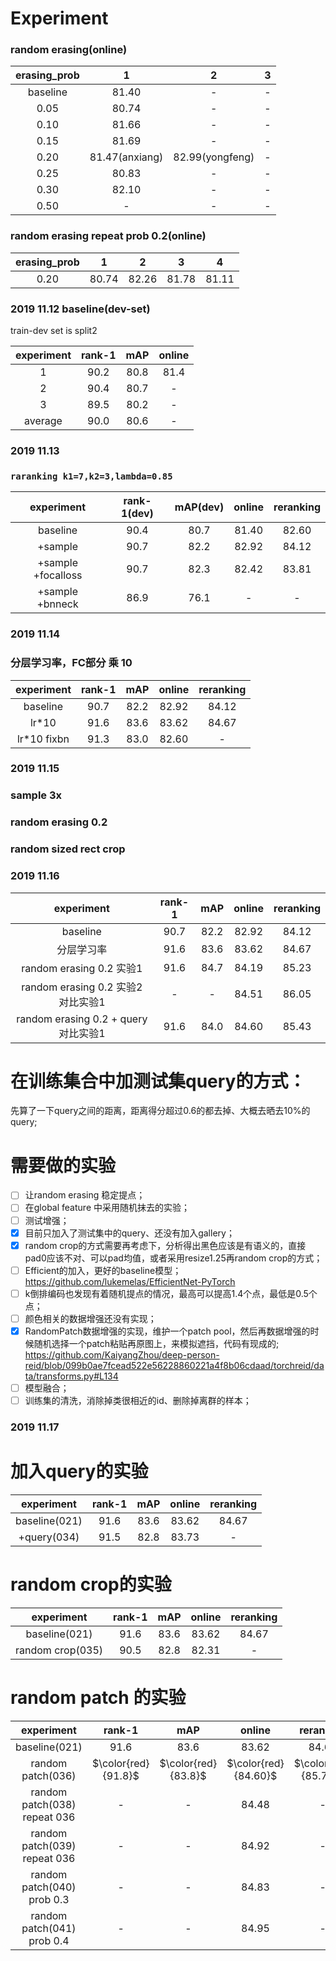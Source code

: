 # Experiment
### random erasing(online)  

| erasing_prob |       1        |        2        | 3 |
|:------------:|:--------------:|:---------------:|:-:|
|   baseline   |     81.40      |        -        | - |
|     0.05     |     80.74      |        -        | - |
|     0.10     |     81.66      |        -        | - |
|     0.15     |     81.69      |        -        | - |
|     0.20     | 81.47(anxiang) | 82.99(yongfeng) | - |
|     0.25     |     80.83      |        -        | - |
|     0.30     |     82.10      |        -        | - |
|     0.50     |       -        |        -        | - |


### random erasing repeat prob 0.2(online)

| erasing_prob |   1   |   2   |   3   |   4   |
|:------------:|:-----:|:-----:|:-----:|:-----:|
|     0.20     | 80.74 | 82.26 | 81.78 | 81.11 |


### 2019 11.12 baseline(dev-set)
train-dev set is split2

| experiment | rank-1 | mAP  | online |
|:----------:|:------:|:----:|:------:|
|     1      |  90.2  | 80.8 |  81.4  |
|     2      |  90.4  | 80.7 |   -    |
|     3      |  89.5  | 80.2 |   -    |
|  average   |  90.0  | 80.6 |   -    |

### 2019 11.13 
### `raranking k1=7,k2=3,lambda=0.85`
|     experiment      | rank-1(dev) | mAP(dev) | online | reranking |
|:-------------------:|:-----------:|:--------:|:------:|:---------:|
|      baseline       |    90.4     |   80.7   | 81.40  |   82.60   |
|       +sample       |    90.7     |   82.2   | 82.92  |   84.12   |
| +sample  +focalloss |    90.7     |   82.3   | 82.42  |   83.81   |
|  +sample  +bnneck   |    86.9     |   76.1   |   -    |     -     |

### 2019 11.14
### 分层学习率，FC部分 乘 10
| experiment  | rank-1 | mAP  | online | reranking |
|:-----------:|:------:|:----:|:------:|:---------:|
|  baseline   |  90.7  | 82.2 | 82.92  |   84.12   |
|    lr*10    |  91.6  | 83.6 | 83.62  |   84.67   |
| lr*10 fixbn |  91.3  | 83.0 | 82.60  |     -     |

### 2019 11.15
### sample 3x 
### random erasing 0.2
### random sized rect crop

### 2019 11.16
|              experiment              | rank-1 | mAP  | online | reranking |
|:------------------------------------:|:------:|:----:|:------:|:---------:|
|               baseline               |  90.7  | 82.2 | 82.92  |   84.12   |
|              分层学习率              |  91.6  | 83.6 | 83.62  |   84.67   |
|       random erasing 0.2 实验1       |  91.6  | 84.7 | 84.19  |   85.23   |
|  random erasing 0.2 实验2 对比实验1  |   -    |  -   | 84.51  |   86.05   |
| random erasing 0.2 + query 对比实验1 |  91.6  | 84.0 | 84.60  |   85.43   |

# 在训练集合中加测试集query的方式：
先算了一下query之间的距离，距离得分超过0.6的都去掉、大概去晒去10%的query;

# 需要做的实验
- [ ] 让random erasing 稳定提点；
- [ ] 在global feature 中采用随机抹去的实验；
- [ ] 测试增强；
- [x] 目前只加入了测试集中的query、还没有加入gallery；
- [x] random crop的方式需要再考虑下，分析得出黑色应该是有语义的，直接pad0应该不对、可以pad均值，或者采用resize1.25再random crop的方式；
- [ ] Efficient的加入，更好的baseline模型；   
https://github.com/lukemelas/EfficientNet-PyTorch
- [ ] k倒排编码也发现有着随机提点的情况，最高可以提高1.4个点，最低是0.5个点；
- [ ] 颜色相关的数据增强还没有实现；
- [x] RandomPatch数据增强的实现，维护一个patch pool，然后再数据增强的时候随机选择一个patch粘贴再原图上，来模拟遮挡，代码有现成的;  
https://github.com/KaiyangZhou/deep-person-reid/blob/099b0ae7fcead522e56228860221a4f8b06cdaad/torchreid/data/transforms.py#L134
- [ ] 模型融合；
- [ ] 训练集的清洗，消除掉类很相近的id、删除掉离群的样本；

### 2019 11.17

# 加入query的实验

|  experiment   | rank-1 | mAP  | online | reranking |
|:-------------:|:------:|:----:|:------:|:---------:|
| baseline(021) |  91.6  | 83.6 | 83.62  |   84.67   |
|  +query(034)  |  91.5  | 82.8 | 83.73  |     -     |

# random crop的实验

|    experiment    | rank-1 | mAP  | online | reranking |
|:----------------:|:------:|:----:|:------:|:---------:|
|  baseline(021)   |  91.6  | 83.6 | 83.62  |   84.67   |
| random crop(035) |  90.5  | 82.8 | 82.31  |     -     |

# random patch 的实验

|          experiment          |       rank-1        |         mAP         |        online        |      reranking       |
|:----------------------------:|:-------------------:|:-------------------:|:--------------------:|:--------------------:|
|        baseline(021)         |        91.6         |        83.6         |        83.62         |        84.67         |
|      random patch(036)       | $\color{red}{91.8}$ | $\color{red}{83.8}$ | $\color{red}{84.60}$ | $\color{red}{85.73}$ |
| random patch(038) repeat 036 |          -          |          -          |        84.48         |          -           |
| random patch(039) repeat 036 |          -          |          -          |        84.92         |          -           |
| random patch(040)  prob 0.3  |          -          |          -          |        84.83         |          -           |
| random patch(041)  prob 0.4  |          -          |          -          |        84.95         |          -           |